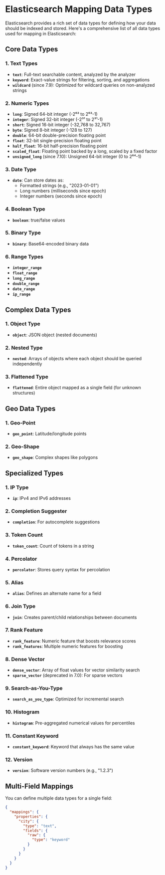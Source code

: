 # Elasticsearch Mapping Data Types

Elasticsearch provides a rich set of data types for defining how your data should be indexed and stored. Here's a comprehensive list of all data types used for mapping in Elasticsearch:

## Core Data Types

### 1. Text Types
- **`text`**: Full-text searchable content, analyzed by the analyzer
- **`keyword`**: Exact-value strings for filtering, sorting, and aggregations
- **`wildcard`** (since 7.9): Optimized for wildcard queries on non-analyzed strings

### 2. Numeric Types
- **`long`**: Signed 64-bit integer (-2⁶³ to 2⁶³-1)
- **`integer`**: Signed 32-bit integer (-2³¹ to 2³¹-1)
- **`short`**: Signed 16-bit integer (-32,768 to 32,767)
- **`byte`**: Signed 8-bit integer (-128 to 127)
- **`double`**: 64-bit double-precision floating point
- **`float`**: 32-bit single-precision floating point
- **`half_float`**: 16-bit half-precision floating point
- **`scaled_float`**: Floating point backed by a long, scaled by a fixed factor
- **`unsigned_long`** (since 7.10): Unsigned 64-bit integer (0 to 2⁶⁴-1)

### 3. Date Type
- **`date`**: Can store dates as:
  - Formatted strings (e.g., "2023-01-01")
  - Long numbers (milliseconds since epoch)
  - Integer numbers (seconds since epoch)

### 4. Boolean Type
- **`boolean`**: true/false values

### 5. Binary Type
- **`binary`**: Base64-encoded binary data

### 6. Range Types
- **`integer_range`**
- **`float_range`**
- **`long_range`**
- **`double_range`**
- **`date_range`**
- **`ip_range`**

## Complex Data Types

### 1. Object Type
- **`object`**: JSON object (nested documents)

### 2. Nested Type
- **`nested`**: Arrays of objects where each object should be queried independently

### 3. Flattened Type
- **`flattened`**: Entire object mapped as a single field (for unknown structures)

## Geo Data Types

### 1. Geo-Point
- **`geo_point`**: Latitude/longitude points

### 2. Geo-Shape
- **`geo_shape`**: Complex shapes like polygons

## Specialized Types

### 1. IP Type
- **`ip`**: IPv4 and IPv6 addresses

### 2. Completion Suggester
- **`completion`**: For autocomplete suggestions

### 3. Token Count
- **`token_count`**: Count of tokens in a string

### 4. Percolator
- **`percolator`**: Stores query syntax for percolation

### 5. Alias
- **`alias`**: Defines an alternate name for a field

### 6. Join Type
- **`join`**: Creates parent/child relationships between documents

### 7. Rank Feature
- **`rank_feature`**: Numeric feature that boosts relevance scores
- **`rank_features`**: Multiple numeric features for boosting

### 8. Dense Vector
- **`dense_vector`**: Array of float values for vector similarity search
- **`sparse_vector`** (deprecated in 7.0): For sparse vectors

### 9. Search-as-You-Type
- **`search_as_you_type`**: Optimized for incremental search

### 10. Histogram
- **`histogram`**: Pre-aggregated numerical values for percentiles

### 11. Constant Keyword
- **`constant_keyword`**: Keyword that always has the same value

### 12. Version
- **`version`**: Software version numbers (e.g., "1.2.3")

## Multi-Field Mappings

You can define multiple data types for a single field:
```json
{
  "mappings": {
    "properties": {
      "city": {
        "type": "text",
        "fields": {
          "raw": {
            "type": "keyword"
          }
        }
      }
    }
  }
}
```





